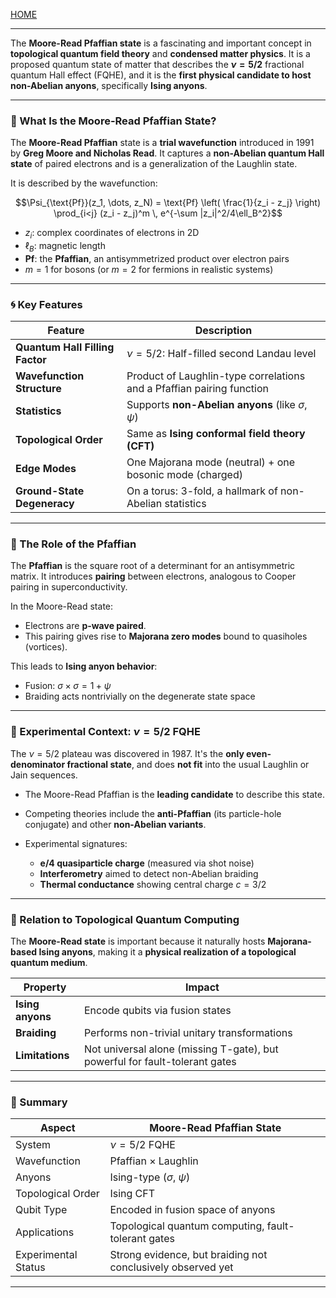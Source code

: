[HOME](/README.md)     

---     
The **Moore-Read Pfaffian state** is a fascinating and important concept in **topological quantum field theory** and **condensed matter physics**. It is a proposed quantum state of matter that describes the **$\nu = 5/2$** fractional quantum Hall effect (FQHE), and it is the **first physical candidate to host non-Abelian anyons**, specifically **Ising anyons**.

---

### 🧪 What Is the Moore-Read Pfaffian State?

The **Moore-Read Pfaffian** state is a **trial wavefunction** introduced in 1991 by **Greg Moore and Nicholas Read**. It captures a **non-Abelian quantum Hall state** of paired electrons and is a generalization of the Laughlin state.

It is described by the wavefunction:

$$\Psi_{\text{Pf}}(z_1, \dots, z_N) = \text{Pf} \left( \frac{1}{z_i - z_j} \right) \prod_{i<j} (z_i - z_j)^m \, e^{-\sum |z_i|^2/4\ell_B^2}$$

* $z_i$: complex coordinates of electrons in 2D
* $\ell_B$: magnetic length
* **Pf**: the **Pfaffian**, an antisymmetrized product over electron pairs
* $m = 1$ for bosons (or $m = 2$ for fermions in realistic systems)

---

### 🌀 Key Features

| Feature                         | Description                                                           |
| ------------------------------- | --------------------------------------------------------------------- |
| **Quantum Hall Filling Factor** | $\nu = 5/2$: Half-filled second Landau level                          |
| **Wavefunction Structure**      | Product of Laughlin-type correlations and a Pfaffian pairing function |
| **Statistics**                  | Supports **non-Abelian anyons** (like $\sigma$, $\psi$)               |
| **Topological Order**           | Same as **Ising conformal field theory (CFT)**                        |
| **Edge Modes**                  | One Majorana mode (neutral) + one bosonic mode (charged)              |
| **Ground-State Degeneracy**     | On a torus: 3-fold, a hallmark of non-Abelian statistics              |

---

### 🔁 The Role of the **Pfaffian**

The **Pfaffian** is the square root of a determinant for an antisymmetric matrix. It introduces **pairing** between electrons, analogous to Cooper pairing in superconductivity.

In the Moore-Read state:

* Electrons are **p-wave paired**.
* This pairing gives rise to **Majorana zero modes** bound to quasiholes (vortices).

This leads to **Ising anyon behavior**:

* Fusion: $\sigma \times \sigma = 1 + \psi$
* Braiding acts nontrivially on the degenerate state space

---

### 📍 Experimental Context: $\nu = 5/2$ FQHE

The $\nu = 5/2$ plateau was discovered in 1987. It's the **only even-denominator fractional state**, and does **not fit** into the usual Laughlin or Jain sequences.

* The Moore-Read Pfaffian is the **leading candidate** to describe this state.
* Competing theories include the **anti-Pfaffian** (its particle-hole conjugate) and other **non-Abelian variants**.
* Experimental signatures:

  * **e/4 quasiparticle charge** (measured via shot noise)
  * **Interferometry** aimed to detect non-Abelian braiding
  * **Thermal conductance** showing central charge $c = 3/2$

---

### 🧠 Relation to Topological Quantum Computing

The **Moore-Read state** is important because it naturally hosts **Majorana-based Ising anyons**, making it a **physical realization of a topological quantum medium**.

| Property         | Impact                                                                      |
| ---------------- | --------------------------------------------------------------------------- |
| **Ising anyons** | Encode qubits via fusion states                                             |
| **Braiding**     | Performs non-trivial unitary transformations                                |
| **Limitations**  | Not universal alone (missing T-gate), but powerful for fault-tolerant gates |

---

### 🧭 Summary

| Aspect              | Moore-Read Pfaffian State                                   |
| ------------------- | ----------------------------------------------------------- |
| System              | $\nu = 5/2$ FQHE                                            |
| Wavefunction        | Pfaffian × Laughlin                                         |
| Anyons              | Ising-type ($\sigma$, $\psi$)                               |
| Topological Order   | Ising CFT                                                   |
| Qubit Type          | Encoded in fusion space of anyons                           |
| Applications        | Topological quantum computing, fault-tolerant gates         |
| Experimental Status | Strong evidence, but braiding not conclusively observed yet |

---   
